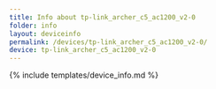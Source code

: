 ```yaml
---
title: Info about tp-link_archer_c5_ac1200_v2-0
folder: info
layout: deviceinfo
permalink: /devices/tp-link_archer_c5_ac1200_v2-0/
device: tp-link_archer_c5_ac1200_v2-0
---
```

{% include templates/device_info.md %}
